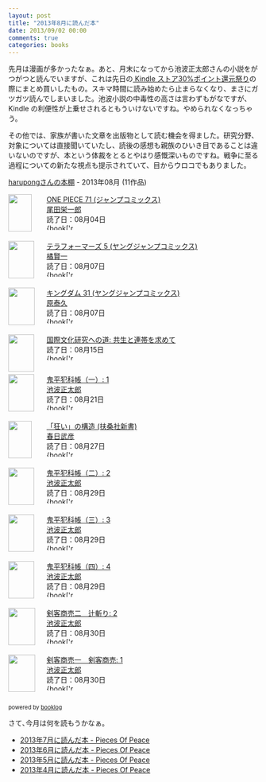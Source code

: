 ```yaml
---
layout: post
title: "2013年8月に読んだ本"
date: 2013/09/02 00:00
comments: true
categories: books
---
```


先月は漫画が多かったなぁ。あと、月末になってから池波正太郎さんの小説をがつがつと読んでいますが、これは先日の[ Kindle ストア30%ポイント還元祭り][70]の際にまとめ買いしたもの。スキマ時間に読み始めたら止まらなくなり、まさにガツガツ読んでしまいました。池波小説の中毒性の高さは言わずもがなですが、Kindle の利便性が上乗せされるともういけないですね。やめられなくなっちゃう。

その他では、家族が書いた文章を出版物として読む機会を得ました。研究分野、対象については直接聞いていたし、読後の感想も親族のひいき目であることは違いないのですが、本という体裁をとるとやはり感慨深いものですね。戦争に至る過程についての新たな視点も提示されていて、目からウロコでもありました。

<div style="margin-bottom:15px;"><a href="http://booklog.jp/users/harupong" target="_blank">harupongさんの本棚</a> - 2013年08月 (11作品)</div><div style="margin-bottom:5px;"><div style="width:75px;height:75px;float:left;margin-right:2px;"><a href="http://booklog.jp/users/harupong/archives/1/4088707818" target="_blank"><img src="http://ecx.images-amazon.com/images/I/618UKR8NtkL._SL75_.jpg" width="47" height="75" alt="" /></a></div><div><a href="http://booklog.jp/users/harupong/archives/1/4088707818" target="_blank">ONE PIECE 71 (ジャンプコミックス)</a><br /><a href="http://booklog.jp/author/%E5%B0%BE%E7%94%B0%E6%A0%84%E4%B8%80%E9%83%8E" target="_blank">尾田栄一郎</a><br />読了日：08月04日<br /><img src="http://booklog.jp/images/rank/3.gif" width="59" height="12" alt="{book['rank']" /></div><br style="clear:both;" /></div><div style="margin-bottom:5px;"><div style="width:75px;height:75px;float:left;margin-right:2px;"><a href="http://booklog.jp/users/harupong/archives/1/408879561X" target="_blank"><img src="http://ecx.images-amazon.com/images/I/51m3yleIONL._SL75_.jpg" width="52" height="75" alt="" /></a></div><div><a href="http://booklog.jp/users/harupong/archives/1/408879561X" target="_blank">テラフォーマーズ 5 (ヤングジャンプコミックス)</a><br /><a href="http://booklog.jp/author/%E6%A9%98%E8%B3%A2%E4%B8%80" target="_blank">橘賢一</a><br />読了日：08月07日<br /><img src="http://booklog.jp/images/rank/3.gif" width="59" height="12" alt="{book['rank']" /></div><br style="clear:both;" /></div><div style="margin-bottom:5px;"><div style="width:75px;height:75px;float:left;margin-right:2px;"><a href="http://booklog.jp/users/harupong/archives/1/4088796098" target="_blank"><img src="http://ecx.images-amazon.com/images/I/616ahk85c9L._SL75_.jpg" width="53" height="75" alt="" /></a></div><div><a href="http://booklog.jp/users/harupong/archives/1/4088796098" target="_blank">キングダム 31 (ヤングジャンプコミックス)</a><br /><a href="http://booklog.jp/author/%E5%8E%9F%E6%B3%B0%E4%B9%85" target="_blank">原泰久</a><br />読了日：08月07日<br /><img src="http://booklog.jp/images/rank/4.gif" width="59" height="12" alt="{book['rank']" /></div><br style="clear:both;" /></div><div style="margin-bottom:5px;"><div style="width:75px;height:75px;float:left;margin-right:2px;"><a href="http://booklog.jp/users/harupong/archives/1/4779118964" target="_blank"><img src="http://ecx.images-amazon.com/images/I/41X%2BzlQj1QL._SL75_.jpg" width="52" height="75" alt="" /></a></div><div><a href="http://booklog.jp/users/harupong/archives/1/4779118964" target="_blank">国際文化研究への道: 共生と連帯を求めて</a><br />読了日：08月15日<br /><img src="http://booklog.jp/images/rank/4.gif" width="59" height="12" alt="{book['rank']" /></div><br style="clear:both;" /></div><div style="margin-bottom:5px;"><div style="width:75px;height:75px;float:left;margin-right:2px;"><a href="http://booklog.jp/users/harupong/archives/1/B009A497S8" target="_blank"><img src="http://ecx.images-amazon.com/images/I/51YQlMzw1mL._SL75_.jpg" width="52" height="75" alt="" /></a></div><div><a href="http://booklog.jp/users/harupong/archives/1/B009A497S8" target="_blank">鬼平犯科帳（一）: 1</a><br /><a href="http://booklog.jp/author/%E6%B1%A0%E6%B3%A2%E6%AD%A3%E5%A4%AA%E9%83%8E" target="_blank">池波正太郎</a><br />読了日：08月21日<br /><img src="http://booklog.jp/images/rank/5.gif" width="59" height="12" alt="{book['rank']" /></div><br style="clear:both;" /></div><div style="margin-bottom:5px;"><div style="width:75px;height:75px;float:left;margin-right:2px;"><a href="http://booklog.jp/users/harupong/archives/1/4594054633" target="_blank"><img src="http://ecx.images-amazon.com/images/I/419XbiPAHNL._SL75_.jpg" width="47" height="75" alt="" /></a></div><div><a href="http://booklog.jp/users/harupong/archives/1/4594054633" target="_blank">「狂い」の構造 (扶桑社新書)</a><br /><a href="http://booklog.jp/author/%E6%98%A5%E6%97%A5%E6%AD%A6%E5%BD%A6" target="_blank">春日武彦</a><br />読了日：08月27日<br /><img src="http://booklog.jp/images/rank/5.gif" width="59" height="12" alt="{book['rank']" /></div><br style="clear:both;" /></div><div style="margin-bottom:5px;"><div style="width:75px;height:75px;float:left;margin-right:2px;"><a href="http://booklog.jp/users/harupong/archives/1/B009A492TW" target="_blank"><img src="http://ecx.images-amazon.com/images/I/51CsZx-HHdL._SL75_.jpg" width="52" height="75" alt="" /></a></div><div><a href="http://booklog.jp/users/harupong/archives/1/B009A492TW" target="_blank">鬼平犯科帳（二）: 2</a><br /><a href="http://booklog.jp/author/%E6%B1%A0%E6%B3%A2%E6%AD%A3%E5%A4%AA%E9%83%8E" target="_blank">池波正太郎</a><br />読了日：08月29日<br /><img src="http://booklog.jp/images/rank/5.gif" width="59" height="12" alt="{book['rank']" /></div><br style="clear:both;" /></div><div style="margin-bottom:5px;"><div style="width:75px;height:75px;float:left;margin-right:2px;"><a href="http://booklog.jp/users/harupong/archives/1/B009A48SSS" target="_blank"><img src="http://ecx.images-amazon.com/images/I/51egVRAhMJL._SL75_.jpg" width="52" height="75" alt="" /></a></div><div><a href="http://booklog.jp/users/harupong/archives/1/B009A48SSS" target="_blank">鬼平犯科帳（三）: 3</a><br /><a href="http://booklog.jp/author/%E6%B1%A0%E6%B3%A2%E6%AD%A3%E5%A4%AA%E9%83%8E" target="_blank">池波正太郎</a><br />読了日：08月29日<br /><img src="http://booklog.jp/images/rank/5.gif" width="59" height="12" alt="{book['rank']" /></div><br style="clear:both;" /></div><div style="margin-bottom:5px;"><div style="width:75px;height:75px;float:left;margin-right:2px;"><a href="http://booklog.jp/users/harupong/archives/1/B009A48XPG" target="_blank"><img src="http://ecx.images-amazon.com/images/I/51rOGYSW9ML._SL75_.jpg" width="52" height="75" alt="" /></a></div><div><a href="http://booklog.jp/users/harupong/archives/1/B009A48XPG" target="_blank">鬼平犯科帳（四）: 4</a><br /><a href="http://booklog.jp/author/%E6%B1%A0%E6%B3%A2%E6%AD%A3%E5%A4%AA%E9%83%8E" target="_blank">池波正太郎</a><br />読了日：08月29日<br /><img src="http://booklog.jp/images/rank/5.gif" width="59" height="12" alt="{book['rank']" /></div><br style="clear:both;" /></div><div style="margin-bottom:5px;"><div style="width:75px;height:75px;float:left;margin-right:2px;"><a href="http://booklog.jp/users/harupong/archives/1/B0099FLT9S" target="_blank"><img src="http://ecx.images-amazon.com/images/I/51QcKVi61FL._SL75_.jpg" width="54" height="75" alt="" /></a></div><div><a href="http://booklog.jp/users/harupong/archives/1/B0099FLT9S" target="_blank">剣客商売二　辻斬り: 2</a><br /><a href="http://booklog.jp/author/%E6%B1%A0%E6%B3%A2%E6%AD%A3%E5%A4%AA%E9%83%8E" target="_blank">池波正太郎</a><br />読了日：08月30日<br /><img src="http://booklog.jp/images/rank/5.gif" width="59" height="12" alt="{book['rank']" /></div><br style="clear:both;" /></div><div style="margin-bottom:5px;"><div style="width:75px;height:75px;float:left;margin-right:2px;"><a href="http://booklog.jp/users/harupong/archives/1/B0096PE57E" target="_blank"><img src="http://ecx.images-amazon.com/images/I/51NU5b1j9xL._SL75_.jpg" width="54" height="75" alt="" /></a></div><div><a href="http://booklog.jp/users/harupong/archives/1/B0096PE57E" target="_blank">剣客商売一　剣客商売: 1</a><br /><a href="http://booklog.jp/author/%E6%B1%A0%E6%B3%A2%E6%AD%A3%E5%A4%AA%E9%83%8E" target="_blank">池波正太郎</a><br />読了日：08月30日<br /><img src="http://booklog.jp/images/rank/5.gif" width="59" height="12" alt="{book['rank']" /></div><br style="clear:both;" /></div><div style="margin:10px 0;font-size:80%;">powered by <a href="http://booklog.jp" target="_blank">booklog</a></div>

さて､今月は何を読もうかなぁ｡

- [2013年7月に読んだ本 - Pieces Of Peace](http://blog.harupong.com/2013/08/books-i-read-on-july-2013/)
- [2013年6月に読んだ本 - Pieces Of Peace](http://blog.harupong.com/2013/07/books_i_read_on_june_2013/)
- [2013年5月に読んだ本 - Pieces Of Peace](http://blog.harupong.com/2013/06/books_i_read_on_may_2013/)
- [2013年4月に読んだ本 - Pieces Of Peace](http://blog.harupong.com/2013/05/books_i_read_on_april_2013/)

[70]: http://www.itmedia.co.jp/news/articles/1307/19/news092.html